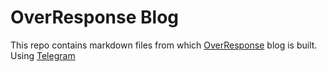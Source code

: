 # OverResponse Blog #

This repo contains markdown files from which [OverResponse](http://blog.overresponse.com) blog
is built. Using [Telegram](https://telegr.am)
